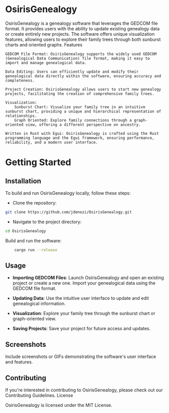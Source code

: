 # OsirisGenealogy

OsirisGenealogy is a genealogy software that leverages the GEDCOM file format. It provides users with the ability to update existing genealogy data or create entirely new projects. The software offers unique visualization features, allowing users to explore their family trees through both sunburst charts and oriented graphs.
Features

    GEDCOM File Format: OsirisGenealogy supports the widely used GEDCOM (Genealogical Data Communication) file format, making it easy to import and manage genealogical data.

    Data Editing: Users can efficiently update and modify their genealogical data directly within the software, ensuring accuracy and completeness.

    Project Creation: OsirisGenealogy allows users to start new genealogy projects, facilitating the creation of comprehensive family trees.

    Visualization:
        Sunburst Chart: Visualize your family tree in an intuitive sunburst chart, providing a unique and hierarchical representation of relationships.
        Graph Oriented: Explore family connections through a graph-oriented view, offering a different perspective on ancestry.

    Written in Rust with Egui: OsirisGenealogy is crafted using the Rust programming language and the Egui framework, ensuring performance, reliability, and a modern user interface.

# Getting Started
## Installation

To build and run OsirisGenealogy locally, follow these steps:

- Clone the repository:

```bash
git clone https://github.com/jdenozi/OsirisGenealogy.git
```

- Navigate to the project directory:

```bash
cd OsirisGenealogy
```

Build and run the software:
```bash
    cargo run --release
```

## Usage

- **Importing GEDCOM Files**:
    Launch OsirisGenealogy and open an existing project or create a new one.
    Import your genealogical data using the GEDCOM file format.
 
- **Updating Data**:
    Use the intuitive user interface to update and edit genealogical information.

- **Visualization**:
    Explore your family tree through the sunburst chart or graph-oriented view.

- **Saving Projects**:
    Save your project for future access and updates.

## Screenshots

Include screenshots or GIFs demonstrating the software's user interface and features.


## Contributing

If you're interested in contributing to OsirisGenealogy, please check out our Contributing Guidelines.
License

OsirisGenealogy is licensed under the MIT License.